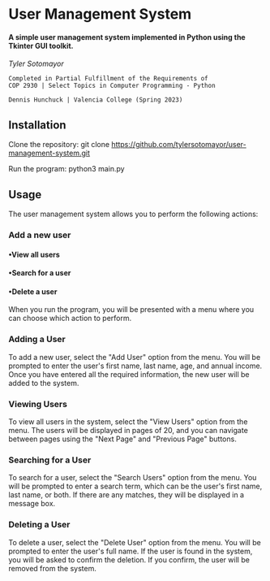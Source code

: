 # User Management System
#### A simple user management system implemented in Python using the Tkinter GUI toolkit.

*Tyler Sotomayor*

    Completed in Partial Fulfillment of the Requirements of 
    COP 2930 | Select Topics in Computer Programming - Python

    Dennis Hunchuck | Valencia College (Spring 2023)

## Installation
Clone the repository: git clone https://github.com/tylersotomayor/user-management-system.git

Run the program: python3 main.py

## Usage
The user management system allows you to perform the following actions:

### Add a new user
#### •View all users
#### •Search for a user
#### •Delete a user
When you run the program, you will be presented with a menu where you can choose which action to perform.

### Adding a User
To add a new user, select the "Add User" option from the menu. You will be prompted to enter the user's first name, 
last name, age, and annual income. Once you have entered all the required information, the new user will be 
added to the system.

### Viewing Users
To view all users in the system, select the "View Users" option from the menu. 
The users will be displayed in pages of 20, and you can navigate between pages 
using the "Next Page" and "Previous Page" buttons.

### Searching for a User
To search for a user, select the "Search Users" option from the menu. You will be prompted to enter a search term, 
which can be the user's first name, last name, or both. 
If there are any matches, they will be displayed in a message box.

### Deleting a User
To delete a user, select the "Delete User" option from the menu. You will be prompted to enter the user's full name. 
If the user is found in the system, you will be asked to confirm the deletion. 
If you confirm, the user will be removed from the system.

